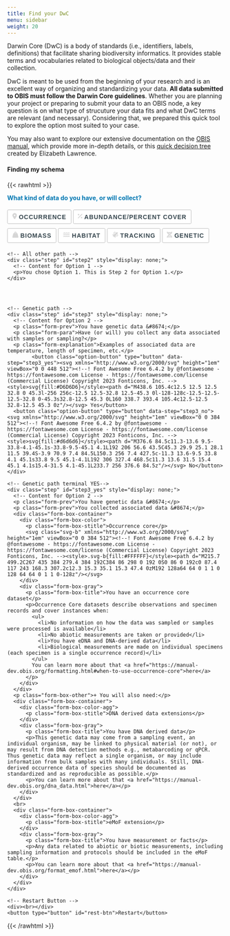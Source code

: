 ```yaml
---
title: Find your DwC
menu: sidebar
weight: 20
---
```


Darwin Core (DwC) is a body of standards (i.e., identifiers, labels, definitions) that facilitate sharing biodiversity informatics. It provides stable terms and vocabularies related to biological objects/data and their collection.

DwC is meant to be used from the beginning of your research and is an excellent way of organizing and standardizing your data. **All data submitted to OBIS must follow the Darwin Core guidelines**. Whether you are planning your project or preparing to submit your data to an OBIS node, a key question is on what type of strucuture your data fits and what DwC terms are relevant (and necessary). Considering that, we prepared this quick tool to explore the option most suited to your case.

You may also want to explore our extensive documentation on the [OBIS manual](https://manual.obis.org), which provide more in-depth details, or this [quick decision tree](link_to_tree) created by Elizabeth Lawrence.

#### Finding my schema

{{< rawhtml >}}
  <!-- This code is quite complicated, sorry. For understanding the steps, see the framework.png file in the source folder -->
  
  <style>
    .form-para {
      font-family: -apple-system,BlinkMacSystemFont,Segoe UI,Roboto,Oxygen-Sans,Ubuntu,Cantarell,Open Sans,Helvetica Neue,sans-serif;
      font-weight: 700;
      line-height: 1.2;
      color: #0076b1;
    }
    .form-prev {
      font-family: -apple-system,BlinkMacSystemFont,Segoe UI,Roboto,Oxygen-Sans,Ubuntu,Cantarell,Open Sans,Helvetica Neue,sans-serif;
      font-size: 1em;
      line-height: 0.1;
      margin-top: 0px;
      font-style: italic;
      color: #D6D6D6;
    }
    .form-explanation {
      font-family: -apple-system,BlinkMacSystemFont,Segoe UI,Roboto,Oxygen-Sans,Ubuntu,Cantarell,Open Sans,Helvetica Neue,sans-serif;
      font-size: 1em;
      line-height: 0.1;
      margin-top: 0px;
      color: #D6D6D6;
    }
    .form-box-stitle {
      font-family: -apple-system,BlinkMacSystemFont,Segoe UI,Roboto,Oxygen-Sans,Ubuntu,Cantarell,Open Sans,Helvetica Neue,sans-serif;
      font-weight: 700;
      font-size: 1.5em;
      line-height: 1.2;
      color: #FFFFFF;
    }
    .form-box-title {
      font-family: -apple-system,BlinkMacSystemFont,Segoe UI,Roboto,Oxygen-Sans,Ubuntu,Cantarell,Open Sans,Helvetica Neue,sans-serif;
      font-weight: 700;
      line-height: 1;
      color: #0076b1;
    }
    .form-box-other {
      font-family: -apple-system,BlinkMacSystemFont,Segoe UI,Roboto,Oxygen-Sans,Ubuntu,Cantarell,Open Sans,Helvetica Neue,sans-serif;
      font-weight: 700;
      line-height: 1;
      margin-top: 18px;
      font-size: 1.2em;
      color: #949494;
    }
    .form-box-container {
      display: flex;
    }
    .form-box-color {
      border-radius: 5px;
      background: linear-gradient(90deg, #0076B1 0%, #04A3F2 100%);
      padding: 20px;
      width: 250px;
      height: auto;
    }
    .form-box-color-agg {
      border-radius: 5px;
      background: linear-gradient(90deg, #008E6E 0%, #4EC7AC 100%);
      padding: 20px;
      width: 250px;
      height: auto;
    }
    .form-box-gray {
      border-radius: 5px;
      border: 1.5px solid #D6D6D6;
      padding: 20px;
      width: 100%;
      height: auto;
      margin-left: 10px;  /* Magic! */
    }
    .button,button,input[type=button],input[type=reset],input[type=submit] {
      width: auto;
      padding: .5em .75em;
      border: 1px solid #bdbdbd;
      border-radius: .2em;
      background: #fff;
      margin-top: 5px;
      margin-bottom: 5px;
      color: #37474f;
      font-size: 1em;
      font-weight: 700;
      line-height: 1.15;
      text-align: center;
      letter-spacing: 1px;
      white-space: nowrap;
      text-transform: uppercase;
      -webkit-user-select: none;
      -moz-user-select: none;
      -ms-user-select: none;
      user-select: none;
      cursor: pointer;
      transition: .1s ease-in-out
    }
  </style>
  
  <form id="dynamic-form">
    <div class="step" id="step1">
      <p class="form-para">What kind of data do you have, or will collect?</p>
      <button class="option-button" type="button" data-step="step2"><svg xmlns="http://www.w3.org/2000/svg" height="1em" viewBox="0 0 384 512"><!--! Font Awesome Free 6.4.2 by @fontawesome - https://fontawesome.com License - https://fontawesome.com/license (Commercial License) Copyright 2023 Fonticons, Inc. --><style>svg{fill:#D6D6D6}</style><path d="M215.7 499.2C267 435 384 279.4 384 192C384 86 298 0 192 0S0 86 0 192c0 87.4 117 243 168.3 307.2c12.3 15.3 35.1 15.3 47.4 0zM192 128a64 64 0 1 1 0 128 64 64 0 1 1 0-128z"/></svg> Occurrence</button>
      <button class="option-button" type="button" data-step="step2"><svg xmlns="http://www.w3.org/2000/svg" height="1em" viewBox="0 0 384 512"><!--! Font Awesome Free 6.4.2 by @fontawesome - https://fontawesome.com License - https://fontawesome.com/license (Commercial License) Copyright 2023 Fonticons, Inc. --><style>svg{fill:#D6D6D6}</style><path d="M374.6 118.6c12.5-12.5 12.5-32.8 0-45.3s-32.8-12.5-45.3 0l-320 320c-12.5 12.5-12.5 32.8 0 45.3s32.8 12.5 45.3 0l320-320zM128 128A64 64 0 1 0 0 128a64 64 0 1 0 128 0zM384 384a64 64 0 1 0 -128 0 64 64 0 1 0 128 0z"/></svg> Abundance/Percent cover</button>
      <button class="option-button" type="button" data-step="step2"><svg xmlns="http://www.w3.org/2000/svg" height="1em" viewBox="0 0 512 512"><!--! Font Awesome Free 6.4.2 by @fontawesome - https://fontawesome.com License - https://fontawesome.com/license (Commercial License) Copyright 2023 Fonticons, Inc. --><style>svg{fill:#D6D6D6}</style><path d="M224 96a32 32 0 1 1 64 0 32 32 0 1 1 -64 0zm122.5 32c3.5-10 5.5-20.8 5.5-32c0-53-43-96-96-96s-96 43-96 96c0 11.2 1.9 22 5.5 32H120c-22 0-41.2 15-46.6 36.4l-72 288c-3.6 14.3-.4 29.5 8.7 41.2S33.2 512 48 512H464c14.8 0 28.7-6.8 37.8-18.5s12.3-26.8 8.7-41.2l-72-288C433.2 143 414 128 392 128H346.5z"/></svg> Biomass</button>
      <button class="option-button" type="button" data-step="step2"><svg xmlns="http://www.w3.org/2000/svg" height="1em" viewBox="0 0 576 512"><!--! Font Awesome Free 6.4.2 by @fontawesome - https://fontawesome.com License - https://fontawesome.com/license (Commercial License) Copyright 2023 Fonticons, Inc. --><style>svg{fill:#D6D6D6}</style><path d="M269.5 69.9c11.1-7.9 25.9-7.9 37 0C329 85.4 356.5 96 384 96c26.9 0 55.4-10.8 77.4-26.1l0 0c11.9-8.5 28.1-7.8 39.2 1.7c14.4 11.9 32.5 21 50.6 25.2c17.2 4 27.9 21.2 23.9 38.4s-21.2 27.9-38.4 23.9c-24.5-5.7-44.9-16.5-58.2-25C449.5 149.7 417 160 384 160c-31.9 0-60.6-9.9-80.4-18.9c-5.8-2.7-11.1-5.3-15.6-7.7c-4.5 2.4-9.7 5.1-15.6 7.7c-19.8 9-48.5 18.9-80.4 18.9c-33 0-65.5-10.3-94.5-25.8c-13.4 8.4-33.7 19.3-58.2 25c-17.2 4-34.4-6.7-38.4-23.9s6.7-34.4 23.9-38.4C42.8 92.6 61 83.5 75.3 71.6c11.1-9.5 27.3-10.1 39.2-1.7l0 0C136.7 85.2 165.1 96 192 96c27.5 0 55-10.6 77.5-26.1zm37 288C329 373.4 356.5 384 384 384c26.9 0 55.4-10.8 77.4-26.1l0 0c11.9-8.5 28.1-7.8 39.2 1.7c14.4 11.9 32.5 21 50.6 25.2c17.2 4 27.9 21.2 23.9 38.4s-21.2 27.9-38.4 23.9c-24.5-5.7-44.9-16.5-58.2-25C449.5 437.7 417 448 384 448c-31.9 0-60.6-9.9-80.4-18.9c-5.8-2.7-11.1-5.3-15.6-7.7c-4.5 2.4-9.7 5.1-15.6 7.7c-19.8 9-48.5 18.9-80.4 18.9c-33 0-65.5-10.3-94.5-25.8c-13.4 8.4-33.7 19.3-58.2 25c-17.2 4-34.4-6.7-38.4-23.9s6.7-34.4 23.9-38.4c18.1-4.2 36.2-13.3 50.6-25.2c11.1-9.4 27.3-10.1 39.2-1.7l0 0C136.7 373.2 165.1 384 192 384c27.5 0 55-10.6 77.5-26.1c11.1-7.9 25.9-7.9 37 0zm0-144C329 229.4 356.5 240 384 240c26.9 0 55.4-10.8 77.4-26.1l0 0c11.9-8.5 28.1-7.8 39.2 1.7c14.4 11.9 32.5 21 50.6 25.2c17.2 4 27.9 21.2 23.9 38.4s-21.2 27.9-38.4 23.9c-24.5-5.7-44.9-16.5-58.2-25C449.5 293.7 417 304 384 304c-31.9 0-60.6-9.9-80.4-18.9c-5.8-2.7-11.1-5.3-15.6-7.7c-4.5 2.4-9.7 5.1-15.6 7.7c-19.8 9-48.5 18.9-80.4 18.9c-33 0-65.5-10.3-94.5-25.8c-13.4 8.4-33.7 19.3-58.2 25c-17.2 4-34.4-6.7-38.4-23.9s6.7-34.4 23.9-38.4c18.1-4.2 36.2-13.3 50.6-25.2c11.1-9.5 27.3-10.1 39.2-1.7l0 0C136.7 229.2 165.1 240 192 240c27.5 0 55-10.6 77.5-26.1c11.1-7.9 25.9-7.9 37 0z"/></svg> Habitat</button>
      <button class="option-button" type="button" data-step="step2"><svg xmlns="http://www.w3.org/2000/svg" height="1em" viewBox="0 0 512 512"><!--! Font Awesome Free 6.4.2 by @fontawesome - https://fontawesome.com License - https://fontawesome.com/license (Commercial License) Copyright 2023 Fonticons, Inc. --><style>svg{fill:#D6D6D6}</style><path d="M233 7c-9.4-9.4-24.6-9.4-33.9 0l-96 96c-9.4 9.4-9.4 24.6 0 33.9l89.4 89.4-15.5 15.5C152.3 230.4 124.9 224 96 224c-31.7 0-61.5 7.7-87.8 21.2c-9 4.7-10.3 16.7-3.1 23.8L112.7 376.7 96.3 393.1c-2.6-.7-5.4-1.1-8.3-1.1c-17.7 0-32 14.3-32 32s14.3 32 32 32s32-14.3 32-32c0-2.9-.4-5.6-1.1-8.3l16.4-16.4L242.9 506.9c7.2 7.2 19.2 5.9 23.8-3.1C280.3 477.5 288 447.7 288 416c0-28.9-6.4-56.3-17.8-80.9l15.5-15.5L375 409c9.4 9.4 24.6 9.4 33.9 0l96-96c9.4-9.4 9.4-24.6 0-33.9l-89.4-89.4 55-55c12.5-12.5 12.5-32.8 0-45.3l-48-48c-12.5-12.5-32.8-12.5-45.3 0l-55 55L233 7zm159 351l-72.4-72.4 62.1-62.1L454.1 296 392 358.1zM226.3 192.4L153.9 120 216 57.9l72.4 72.4-62.1 62.1z"/></svg> Tracking</button>
      <button class="option-button" type="button" data-step="step3"><svg xmlns="http://www.w3.org/2000/svg" height="1em" viewBox="0 0 448 512"><!--! Font Awesome Free 6.4.2 by @fontawesome - https://fontawesome.com License - https://fontawesome.com/license (Commercial License) Copyright 2023 Fonticons, Inc. --><style>svg{fill:#D6D6D6}</style><path d="M416 0c17.7 0 32 14.3 32 32c0 59.8-30.3 107.5-69.4 146.6c-28 28-62.5 53.5-97.3 77.4l-2.5 1.7c-11.9 8.1-23.8 16.1-35.5 23.9l0 0 0 0 0 0-1.6 1c-6 4-11.9 7.9-17.8 11.9c-20.9 14-40.8 27.7-59.3 41.5H283.3c-9.8-7.4-20.1-14.7-30.7-22.1l7-4.7 3-2c15.1-10.1 30.9-20.6 46.7-31.6c25 18.1 48.9 37.3 69.4 57.7C417.7 372.5 448 420.2 448 480c0 17.7-14.3 32-32 32s-32-14.3-32-32H64c0 17.7-14.3 32-32 32s-32-14.3-32-32c0-59.8 30.3-107.5 69.4-146.6c28-28 62.5-53.5 97.3-77.4c-34.8-23.9-69.3-49.3-97.3-77.4C30.3 139.5 0 91.8 0 32C0 14.3 14.3 0 32 0S64 14.3 64 32H384c0-17.7 14.3-32 32-32zM338.6 384H109.4c-10.1 10.6-18.6 21.3-25.5 32H364.1c-6.8-10.7-15.3-21.4-25.5-32zM109.4 128H338.6c10.1-10.7 18.6-21.3 25.5-32H83.9c6.8 10.7 15.3 21.3 25.5 32zm55.4 48c18.4 13.8 38.4 27.5 59.3 41.5c20.9-14 40.8-27.7 59.3-41.5H164.7z"/></svg> Genetic</button>
    </div>
    
    
    
    
    
    <!-- All other path -->
    <div class="step" id="step2" style="display: none;">
      <!-- Content for Option 1 -->
      <p>You chose Option 1. This is Step 2 for Option 1.</p>
    </div>
    
    
    
    
    <!-- Genetic path -->
    <div class="step" id="step3" style="display: none;">
      <!-- Content for Option 2 -->
      <p class="form-prev">You have genetic data &#8674;</p>
      <p class="form-para">Have (or will) you collect any data associated with samples or sampling?</p>
      <p class="form-explanation">Examples of associated data are temperature, length of specimen, etc.</p>
            <button class="option-button" type="button" data-step="step3_yes"><svg xmlns="http://www.w3.org/2000/svg" height="1em" viewBox="0 0 448 512"><!--! Font Awesome Free 6.4.2 by @fontawesome - https://fontawesome.com License - https://fontawesome.com/license (Commercial License) Copyright 2023 Fonticons, Inc. --><style>svg{fill:#D6D6D6}</style><path d="M438.6 105.4c12.5 12.5 12.5 32.8 0 45.3l-256 256c-12.5 12.5-32.8 12.5-45.3 0l-128-128c-12.5-12.5-12.5-32.8 0-45.3s32.8-12.5 45.3 0L160 338.7 393.4 105.4c12.5-12.5 32.8-12.5 45.3 0z"/></svg> Yes</button>
      <button class="option-button" type="button" data-step="step3_no"><svg xmlns="http://www.w3.org/2000/svg" height="1em" viewBox="0 0 384 512"><!--! Font Awesome Free 6.4.2 by @fontawesome - https://fontawesome.com License - https://fontawesome.com/license (Commercial License) Copyright 2023 Fonticons, Inc. --><style>svg{fill:#d6d6d6}</style><path d="M376.6 84.5c11.3-13.6 9.5-33.8-4.1-45.1s-33.8-9.5-45.1 4.1L192 206 56.6 43.5C45.3 29.9 25.1 28.1 11.5 39.4S-3.9 70.9 7.4 84.5L150.3 256 7.4 427.5c-11.3 13.6-9.5 33.8 4.1 45.1s33.8 9.5 45.1-4.1L192 306 327.4 468.5c11.3 13.6 31.5 15.4 45.1 4.1s15.4-31.5 4.1-45.1L233.7 256 376.6 84.5z"/></svg> No</button>
    </div>
    
    <!-- Genetic path terminal YES-->
    <div class="step" id="step3_yes" style="display: none;">
      <!-- Content for Option 2 -->
      <p class="form-prev">You have genetic data &#8674;</p>
      <p class="form-prev">You collected associated data &#8674;</p>
      <div class="form-box-container">
        <div class="form-box-color">
          <p class="form-box-stitle">Occurrence core</p>
          <svg class="svg-b" xmlns="http://www.w3.org/2000/svg" height="1em" viewBox="0 0 384 512"><!--! Font Awesome Free 6.4.2 by @fontawesome - https://fontawesome.com License - https://fontawesome.com/license (Commercial License) Copyright 2023 Fonticons, Inc. --><style>.svg-b{fill:#FFFFFF}</style><path d="M215.7 499.2C267 435 384 279.4 384 192C384 86 298 0 192 0S0 86 0 192c0 87.4 117 243 168.3 307.2c12.3 15.3 35.1 15.3 47.4 0zM192 128a64 64 0 1 1 0 128 64 64 0 1 1 0-128z"/></svg>
        </div>
        <div class="form-box-gray">
          <p class="form-box-title">You have an occurrence core dataset</p>
          <p>Occurrence Core datasets describe observations and specimen records and cover instances when:
            <ul>
              <li>No information on how the data was sampled or samples were processed is available</li>
              <li>No abiotic measurements are taken or provided</li>
              <li>You have eDNA and DNA-derived data</li>
              <li>Biological measurements are made on individual specimens (each specimen is a single occurrence record)</li>
            </ul>
            You can learn more about that <a href="https://manual-dev.obis.org/formatting.html#when-to-use-occurrence-core">here</a>
          </p>
        </div>
      </div>
      <p class="form-box-other">+ You will also need:</p>
      <div class="form-box-container">
        <div class="form-box-color-agg">
          <p class="form-box-stitle">DNA derived data extensions</p>
        </div>
        <div class="form-box-gray">
          <p class="form-box-title">You have DNA derived data</p>
          <p>This genetic data may come from a sampling event, an individual organism, may be linked to physical material (or not), or may result from DNA detection methods e.g., metabarcoding or qPCR. Thus genetic data may reflect a single organism, or may include information from bulk samples with many individuals. Still, DNA-derived occurrence data of species should be documented as standardized and as reproducible as possible.</p>
          <p>You can learn more about that <a href="https://manual-dev.obis.org/dna_data.html">here</a></p>
        </div>
      </div>
      <br>
      <div class="form-box-container">
        <div class="form-box-color-agg">
          <p class="form-box-stitle">eMoF extension</p>
        </div>
        <div class="form-box-gray">
          <p class="form-box-title">You have measurement or facts</p>
          <p>Any data related to abiotic or biotic measurements, including sampling information and protocols should be included in the eMoF table.</p>
          <p>You can learn more about that <a href="https://manual-dev.obis.org/format_emof.html">here</a></p>
        </div>
      </div>
    </div>
    
    <!-- Restart Button -->
    <div><br></div>
    <button type="button" id="rest-btn">Restart</button>
  </form>
  
  <!-- The Javascript -->
  <script>
    document.addEventListener('DOMContentLoaded', function() {
       const form = document.getElementById('dynamic-form');
       const steps = form.querySelectorAll('.step');
       const optionButtons = document.querySelectorAll('.option-button');
       const restartButton = document.getElementById('rest-btn');
       let currentStepId = 'step1'; // Initialize with the first step's ID

       function showStep(stepId) {
         steps.forEach(step => {
           if (step.id === stepId) {
             step.style.display = 'block';
           } else {
             step.style.display = 'none';
           }
         });

         // Update current step ID
         currentStepId = stepId;

         // Update button visibility based on step
         restartButton.style.display = stepId === 'step1' ? 'none' : 'inline-block';
       }

       function goToStep(stepId) {
         showStep(stepId);
       }

       function handleOptionClick(event) {
         const targetButton = event.target;
         const targetStep = targetButton.getAttribute('data-step');
         goToStep(targetStep);
       }

       function handleRestartClick() {
         goToStep('step1'); // Go back to Step 1
       }

       optionButtons.forEach(button => button.addEventListener('click', handleOptionClick));
       restartButton.addEventListener('click', handleRestartClick);

       showStep(currentStepId);
    });
  </script>
{{< /rawhtml >}}